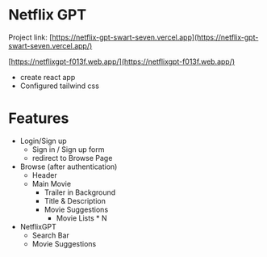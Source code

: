 # Netflix GPT
Project link: [https://netflix-gpt-swart-seven.vercel.app](https://netflix-gpt-swart-seven.vercel.app/)

[https://netflixgpt-f013f.web.app/](https://netflixgpt-f013f.web.app/)

- create react app
- Configured tailwind css 

# Features
- Login/Sign up
  - Sign in / Sign up form
  - redirect to Browse Page
- Browse (after authentication)
  - Header
  - Main Movie
    - Trailer in Background
    - Title & Description
    - Movie Suggestions
      - Movie Lists * N
- NetflixGPT
  - Search Bar
  - Movie Suggestions
